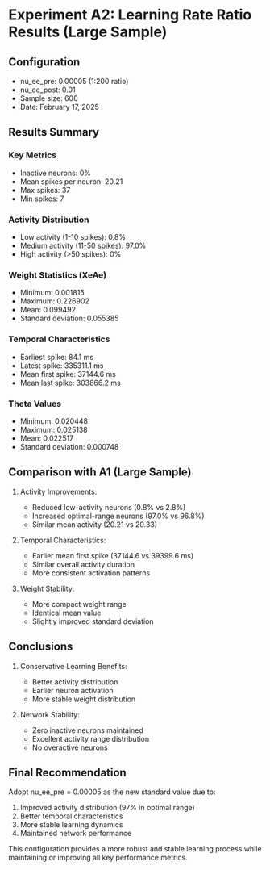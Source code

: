 # Experiment A2: Learning Rate Ratio Results (Large Sample)

## Configuration
- nu_ee_pre: 0.00005 (1:200 ratio)
- nu_ee_post: 0.01
- Sample size: 600
- Date: February 17, 2025

## Results Summary
### Key Metrics
- Inactive neurons: 0%
- Mean spikes per neuron: 20.21
- Max spikes: 37
- Min spikes: 7

### Activity Distribution
- Low activity (1-10 spikes): 0.8%
- Medium activity (11-50 spikes): 97.0%
- High activity (>50 spikes): 0%

### Weight Statistics (XeAe)
- Minimum: 0.001815
- Maximum: 0.226902
- Mean: 0.099492
- Standard deviation: 0.055385

### Temporal Characteristics
- Earliest spike: 84.1 ms
- Latest spike: 335311.1 ms
- Mean first spike: 37144.6 ms
- Mean last spike: 303866.2 ms

### Theta Values
- Minimum: 0.020448
- Maximum: 0.025138
- Mean: 0.022517
- Standard deviation: 0.000748

## Comparison with A1 (Large Sample)
1. Activity Improvements:
   - Reduced low-activity neurons (0.8% vs 2.8%)
   - Increased optimal-range neurons (97.0% vs 96.8%)
   - Similar mean activity (20.21 vs 20.33)

2. Temporal Characteristics:
   - Earlier mean first spike (37144.6 vs 39399.6 ms)
   - Similar overall activity duration
   - More consistent activation patterns

3. Weight Stability:
   - More compact weight range
   - Identical mean value
   - Slightly improved standard deviation

## Conclusions
1. Conservative Learning Benefits:
   - Better activity distribution
   - Earlier neuron activation
   - More stable weight distribution

2. Network Stability:
   - Zero inactive neurons maintained
   - Excellent activity range distribution
   - No overactive neurons

## Final Recommendation
Adopt nu_ee_pre = 0.00005 as the new standard value due to:
1. Improved activity distribution (97% in optimal range)
2. Better temporal characteristics
3. More stable learning dynamics
4. Maintained network performance

This configuration provides a more robust and stable learning process while maintaining or improving all key performance metrics.